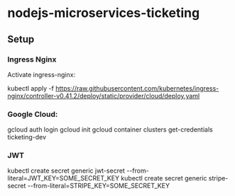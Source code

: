 # nodejs-microservices-ticketing

## Setup

### Ingress Nginx

Activate ingress-nginx:

kubectl apply -f https://raw.githubusercontent.com/kubernetes/ingress-nginx/controller-v0.41.2/deploy/static/provider/cloud/deploy.yaml

### Google Cloud:

gcloud auth login
gcloud init
gcloud container clusters get-credentials ticketing-dev

### JWT

kubectl create secret generic jwt-secret --from-literal=JWT_KEY=SOME_SECRET_KEY
kubectl create secret generic stripe-secret --from-literal=STRIPE_KEY=SOME_SECRET_KEY
